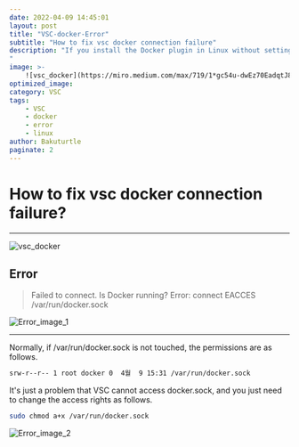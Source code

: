 ```yaml
---
date: 2022-04-09 14:45:01
layout: post
title: "VSC-docker-Error"
subtitle: "How to fix vsc docker connection failure"
description: "If you install the Docker plugin in Linux without setting anything, the connection will fail.
"
image: >-
    ![vsc_docker](https://miro.medium.com/max/719/1*gc54u-dwEz70EadqtJ8LEw.png)
optimized_image:
category: VSC
tags:
    - VSC
    - docker
    - error
    - linux
author: Bakuturtle
paginate: 2
---
```


# How to fix vsc docker connection failure?
***
![vsc_docker](https://miro.medium.com/max/719/1*gc54u-dwEz70EadqtJ8LEw.png)

Error 
-
>Failed to connect. Is Docker running?
    Error: connect EACCES /var/run/docker.sock

![Error_image_1](https://camo.githubusercontent.com/74d7351eb59df1a3809980e4f82243e52d97167dc773cdf25590b3b0a7b09d2f/68747470733a2f2f692e6962622e636f2f68466e516742472f323032322d30342d30392d32302d32342d32302e706e67)

---

Normally, if /var/run/docker.sock is not touched, the permissions are as follows.

```bash
srw-r--r-- 1 root docker 0  4월  9 15:31 /var/run/docker.sock
```
It's just a problem that VSC cannot access docker.sock, and you just need to change the access rights as follows.

```bash
sudo chmod a+x /var/run/docker.sock
```
![Error_image_2](https://camo.githubusercontent.com/d435d7e9319e6bb37daebdf61cc7a8ed16acb820f63d1da9eafbdca3a54a7ea2/68747470733a2f2f692e6962622e636f2f317157665150502f323032322d30342d30392d32302d32352d30312e706e67)
